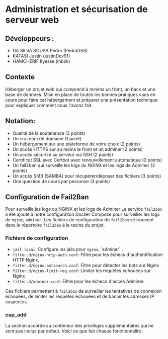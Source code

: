 # Administration et sécurisation de serveur web

## Développeurs :
- DA SILVA SOUSA Pedro (PedroDSS)
- KATASI Justin (justinDev91)
- HAMCHERIF Ilyesse (ihbzk)

## Contexte
Héberger un projet web qui comprend à minima un front, un back et une base de données.
Mise en place de toutes les bonnes pratiques vues en cours pour faire cet hébergement et préparer une présentation technique pour expliquer comment nous l'avons fait.

## Notation:
- Qualité de la soutenance (3 points)
- Un vrai nom de domaine (1 point)
- Un hébergement sur une plateforme de votre choix (2 points)
- Un accès HTTPS sur au moins le front et un adminer (2 points)
- Un accès sécurisé au serveur via SSH (2 points)
- Certificat SSL avec Certbot avec renouvellement automatique (2 points)
- Un fail2ban qui surveille les logs du NGINX et les logs de Adminer (2 points)
- Un accès SMB (SAMBA) pour récupérer/déposer des fichiers (3 points)
- Une question de cours par personne (3 points)


## Configuration de Fail2Ban
Pour surveille les logs du NGINX et les logs de Adminer 
Le service `fail2ban` a été ajouté à notre configuration Docker Compose pour surveiller les logs de `nginx`, `adminer`. Les fichiers de configuration de `fail2ban` se trouvent dans le répertoire `fail2ban` à la racine du projet.

### Fichiers de configuration
- `jail.local`: Configure les jails pour `nginx`, `adminer``.
- `filter.d/nginx-http-auth.conf`: Filtre pour les échecs d'authentification HTTP Nginx.
- `filter.d/nginx-botsearch.conf`: Filtre pour détecter les bots sur Nginx
- `filter.d/nginx-limit-req.conf`: Limiter les requêtes échouées sur Nginx
- `filter.d/adminer.conf`: Filtre pour les échecs d'accès Adminer.

Ces fichiers permettent à `fail2ban` de surveiller les tentatives de connexion échouées, de limiter les requêtes échouées et de bannir les adresses IP suspectes.

### cap_add
La section accorde au conteneur des privilèges supplémentaires qui ne sont pas inclus par défaut. Voici ce que fait chaque fonctionnalité :